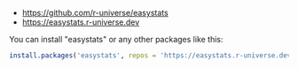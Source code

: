 - https://github.com/r-universe/easystats
- https://easystats.r-universe.dev

You can install "easystats" or any other packages like this:

```r
install.packages('easystats', repos = 'https://easystats.r-universe.dev')
```

